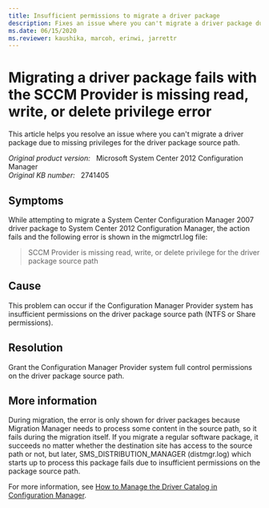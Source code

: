 ```yaml
---
title: Insufficient permissions to migrate a driver package
description: Fixes an issue where you can't migrate a driver package due to missing privileges for the driver package source path.
ms.date: 06/15/2020
ms.reviewer: kaushika, marcoh, erinwi, jarrettr
---
```

# Migrating a driver package fails with the SCCM Provider is missing read, write, or delete privilege error

This article helps you resolve an issue where you can't migrate a driver package due to missing privileges for the driver package source path.

_Original product version:_ &nbsp; Microsoft System Center 2012 Configuration Manager  
_Original KB number:_ &nbsp; 2741405

## Symptoms

While attempting to migrate a System Center Configuration Manager 2007 driver package to System Center 2012 Configuration Manager, the action fails and the following error is shown in the migmctrl.log file:

> SCCM Provider is missing read, write, or delete privilege for the driver package source path

## Cause

This problem can occur if the Configuration Manager Provider system has insufficient permissions on the driver package source path (NTFS or Share permissions).

## Resolution

Grant the Configuration Manager Provider system full control permissions on the driver package source path.

## More information

During migration, the error is only shown for driver packages because Migration Manager needs to process some content in the source path, so it fails during the migration itself. If you migrate a regular software package, it succeeds no matter whether the destination site has access to the source path or not, but later, SMS_DISTRIBUTION_MANAGER (distmgr.log) which starts up to process this package fails due to insufficient permissions on the package source path.

For more information, see [How to Manage the Driver Catalog in Configuration Manager](/previous-versions/system-center/system-center-2012-R2/hh301101(v=technet.10)?redirectedfrom=MSDN).
